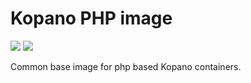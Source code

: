 # Kopano PHP image

[![](https://images.microbadger.com/badges/image/zokradonh/kopano_php.svg)](https://microbadger.com/images/zokradonh/kopano_php "Microbadger size/labels") [![](https://images.microbadger.com/badges/version/zokradonh/kopano_php.svg)](https://microbadger.com/images/zokradonh/kopano_php "Microbadger version")

Common base image for php based Kopano containers.
